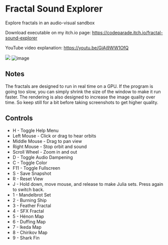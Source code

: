 # Fractal Sound Explorer
Explore fractals in an audio-visual sandbox

Download executable on my itch.io page:
https://codeparade.itch.io/fractal-sound-explorer

YouTube video explanation:
https://youtu.be/GiAj9WW1OfQ

![](https://img.itch.zone/aW1hZ2UvOTM1NzMzLzUzMTU0MzEucG5n/original/ay7ju0.png)
![image](https://github.com/user-attachments/assets/c5656ea2-8d65-44de-b7c9-3e5492bf6fb7)

Notes
---------------
The fractals are designed to run in real time on a GPU.  If the program is going too slow, you can simply shrink the size of the window to make it run faster.  The rendering is also designed to increase the image quality over time.  So keep still for a bit before taking screenshots to get higher quality.

Controls
---------------
* H - Toggle Help Menu
* Left Mouse - Click or drag to hear orbits
* Middle Mouse - Drag to pan view
* Right Mouse - Stop orbit and sound
* Scroll Wheel - Zoom in and out
* D - Toggle Audio Dampening
* C - Toggle Color
* F11 - Toggle Fullscreen
* S - Save Snapshot
* R - Reset View
* J - Hold down, move mouse, and release to make Julia sets. Press again to switch back.
* 1 - Mandelbrot Set
* 2 - Burning Ship
* 3 - Feather Fractal
* 4 - SFX Fractal
* 5 - Hénon Map
* 6 - Duffing Map
* 7 - Ikeda Map
* 8 - Chirikov Map
* 9 - Shark Fin
  
